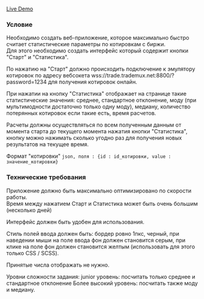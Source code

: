 [Live Demo](http://profit-center-quotes.eclipseweb.ru/)

### Условие

Необходимо создать веб-приложение, которое максимально быстро считает
статистические параметры по котировкам с биржи.  
Для этого необходимо создать интерфейс который содержит кнопки "Старт" и "Статистика".  

По нажатию на "Старт" должно происходить подключение к эмулятору котировок по адресу
вебсокета wss://trade.trademux.net:8800/?password=1234 для получения котировок онлайн.  

При нажатии на кнопку "Статистика" отображает на странице такие статистические значения:
среднее, стандартное отклонение, моду (при мультимодности достаточно только одну моду),
медиану, количество потерянных котировок если такие есть, время расчетов.   

Расчеты должны осуществляться по всем полученным данным от момента старта 
до текущего момента нажатия кнопки "Статистика", кнопку можно нажимать 
сколько угодно раз для получения новых
результатов на текущее время.  

Формат "котировки" ```json, поля : {id : id_котировки, value : значение_котировки}``` 


### Технические требования

Приложение должно быть максимально оптимизировано по скорости работы.  
Время между нажатием Старт и Статистика может быть очень большим (несколько дней)  

Интерфейс должен быть удобен для использования.

Стиль полей ввода должен быть: бордер ровно 1пкс, черный, при наведении мыши на 
поле ввода фон должен становится серым, при клике на поле фон должен становится
желтым (использовать для этого только CSS / SCSS).

Принятые числа отображать не нужно.

Уровни сложности задания:
junior уровень: посчитать только среднее и стандартное отклонение
Более высокий уровень: посчитать также моду и медиану.